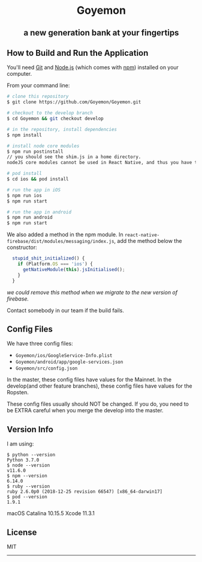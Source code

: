 <h1 align="center">Goyemon</h1>
<h2 align="center">a new generation bank at your fingertips<h2>

## How to Build and Run the Application

You'll need [Git](https://git-scm.com) and [Node.js](https://nodejs.org/en/download/) (which comes with [npm](http://npmjs.com)) installed on your computer.

From your command line:

```bash
# clone this repository
$ git clone https://github.com/Goyemon/Goyemon.git

# checkout to the develop branch
$ cd Goyemon && git checkout develop

# in the repository, install dependencies
$ npm install

# install node core modules
$ npm run postinstall
// you should see the shim.js in a home directory.
nodeJS core modules cannot be used in React Native, and thus you have to use some hacks: we use rn-nodeify module to use nodeJS core modules.

# pod install
$ cd ios && pod install

# run the app in iOS
$ npm run ios
$ npm run start

# run the app in android
$ npm run android
$ npm run start

```

We also added a method in the npm module. In `react-native-firebase/dist/modules/messaging/index.js`, add the method below the constructor:
```js
  stupid_shit_initialized() {
    if (Platform.OS === 'ios') {
      getNativeModule(this).jsInitialised();
    }
  }
```
_we could remove this method when we migrate to the new version of firebase._

Contact somebody in our team if the build fails.


## Config Files
We have three config files:
- `Goyemon/ios/GoogleService-Info.plist`
- `Goyemon/android/app/google-services.json`
- `Goyemon/src/config.json`

In the master, these config files have values for the Mainnet. In the develop(and other feature branches), these config files have values for the Ropsten.

These config files usually should NOT be changed. If you do, you need to be EXTRA careful when you merge the develop into the master. 


## Version Info

I am using:
```
$ python --version
Python 3.7.0
$ node --version
v11.6.0
$ npm --version
6.14.0
$ ruby --version
ruby 2.6.0p0 (2018-12-25 revision 66547) [x86_64-darwin17]
$ pod --version
1.9.1
```

macOS Catalina 10.15.5
Xcode 11.3.1

## License

MIT

---
